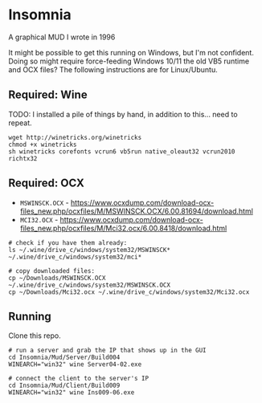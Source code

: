 # Insomnia

A graphical MUD I wrote in 1996

It might be possible to get this running on Windows, but I'm not confident.
Doing so might require force-feeding Windows 10/11 the old VB5 runtime and OCX files?
The following instructions are for Linux/Ubuntu.

## Required: Wine

TODO: I installed a pile of things by hand, in addition to this... need to repeat.

```
wget http://winetricks.org/winetricks
chmod +x winetricks
sh winetricks corefonts vcrun6 vb5run native_oleaut32 vcrun2010 richtx32
```

## Required: OCX

* `MSWINSCK.OCX` - https://www.ocxdump.com/download-ocx-files_new.php/ocxfiles/M/MSWINSCK.OCX/6.00.81694/download.html
* `MCI32.OCX` - https://www.ocxdump.com/download-ocx-files_new.php/ocxfiles/M/Mci32.ocx/6.00.8418/download.html

```
# check if you have them already:
ls ~/.wine/drive_c/windows/system32/MSWINSCK* ~/.wine/drive_c/windows/system32/mci*

# copy downloaded files:
cp ~/Downloads/MSWINSCK.OCX ~/.wine/drive_c/windows/system32/MSWINSCK.OCX
cp ~/Downloads/Mci32.ocx ~/.wine/drive_c/windows/system32/Mci32.ocx
```

## Running

Clone this repo.

```
# run a server and grab the IP that shows up in the GUI
cd Insomnia/Mud/Server/Build004
WINEARCH="win32" wine Server04-02.exe

# connect the client to the server's IP
cd Insomnia/Mud/Client/Build009
WINEARCH="win32" wine Ins009-06.exe
```
